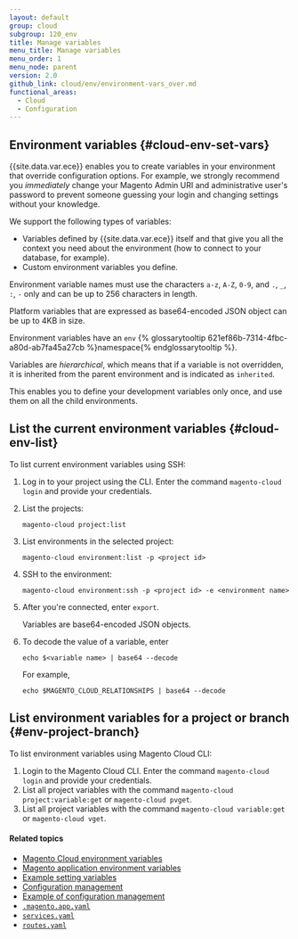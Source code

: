 ```yaml
---
layout: default
group: cloud
subgroup: 120_env
title: Manage variables
menu_title: Manage variables
menu_order: 1
menu_node: parent
version: 2.0
github_link: cloud/env/environment-vars_over.md
functional_areas:
  - Cloud
  - Configuration
---
```


## Environment variables {#cloud-env-set-vars}
{{site.data.var.ece}} enables you to create variables in your environment that override configuration options. For example, we strongly recommend you *immediately* change your Magento Admin URI and administrative user's password to prevent someone guessing your login and changing settings without your knowledge.

We support the following types of variables:

*   Variables defined by {{site.data.var.ece}} itself
and that give you all the context you need about the environment (how to
connect to your database, for example).
*   Custom environment variables you define.

Environment variable names must use the characters `a-z`, `A-Z`, `0-9`, and `.`, `_`, `:`, `-` only and can be up to 256 characters in length.

Platform variables that are expressed as base64-encoded JSON object can be up to 4KB in size.

Environment variables have an `env` {% glossarytooltip 621ef86b-7314-4fbc-a80d-ab7fa45a27cb %}namespace{% endglossarytooltip %}.

<div class="bs-callout bs-callout-info" id="info">
  <p>Variables are <em>hierarchical</em>, which means that if a variable is not overridden, it is inherited from the parent environment and is indicated as <code>inherited</code>.</p>
<p>This enables you to define your development variables only once, and use them on all the child environments.</p>
</div>

## List the current environment variables {#cloud-env-list}
To list current environment variables using SSH:

1.	Log in to your project using the CLI. Enter the command `magento-cloud login` and provide your credentials.
2.	List the projects:

		magento-cloud project:list
3.	List environments in the selected project:

		magento-cloud environment:list -p <project id>
4.	SSH to the environment:

		magento-cloud environment:ssh -p <project id> -e <environment name>
5.	After you're connected, enter `export`.

	Variables are base64-encoded JSON objects.

6.	To decode the value of a variable, enter

		echo $<variable name> | base64 --decode

	For example,

		echo $MAGENTO_CLOUD_RELATIONSHIPS | base64 --decode

## List environment variables for a project or branch {#env-project-branch}
To list environment variables using Magento Cloud CLI:

1. Login to the Magento Cloud CLI. Enter the command `magento-cloud login` and provide your credentials.
2. List all project variables with the command `magento-cloud project:variable:get` or `magento-cloud pvget`.
3. List all project variables with the command `magento-cloud variable:get` or `magento-cloud vget`.

#### Related topics
* [Magento Cloud environment variables]({{page.baseurl}}cloud/env/environment-vars_cloud.html)
* [Magento application environment variables]({{page.baseurl}}cloud/env/environment-vars_magento.html)
* [Example setting variables]({{page.baseurl}}cloud/env/set-variables.html)
* [Configuration management]({{page.baseurl}}cloud/live/sens-data-over.html)
*	[Example of configuration management]({{page.baseurl}}cloud/live/sens-data-initial.html)
* [`.magento.app.yaml`]({{page.baseurl}}cloud/project/project-conf-files_magento-app.html)
* [`services.yaml`]({{page.baseurl}}cloud/project/project-conf-files_services.html)
*	[`routes.yaml`]({{page.baseurl}}cloud/project/project-conf-files_routes.html)
